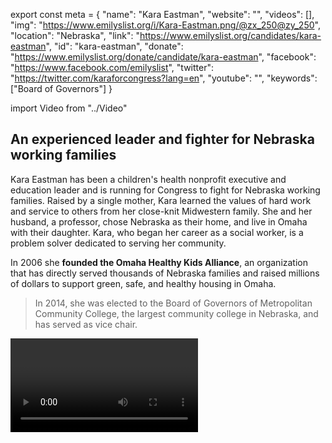 export const meta = {
  "name": "Kara Eastman",
  "website": "",
  "videos": [],
  "img": "https://www.emilyslist.org/i/Kara-Eastman.png/@zx_250@zy_250",
  "location": "Nebraska",
  "link": "https://www.emilyslist.org/candidates/kara-eastman",
  "id": "kara-eastman",
  "donate": "https://www.emilyslist.org/donate/candidate/kara-eastman",
  "facebook": "https://www.facebook.com/emilyslist",
  "twitter": "https://twitter.com/karaforcongress?lang=en",
  "youtube": "",
  "keywords": ["Board of Governors"]
}

import Video from "../Video"

## An experienced leader and fighter for Nebraska working families

Kara Eastman has been a children's health nonprofit executive and education leader and is running for Congress to fight for Nebraska working families. Raised by a single mother, Kara learned the values of hard work and service to others from her close-knit Midwestern family. She and her husband, a professor, chose Nebraska as their home, and live in Omaha with their daughter. Kara, who began her career as a social worker, is a problem solver dedicated to serving her community.

In 2006 she **founded the Omaha Healthy Kids Alliance**, an organization that has directly served thousands of Nebraska families and raised millions of dollars to support green, safe, and healthy housing in Omaha.

> In 2014, she was elected to the Board of Governors of Metropolitan Community College, the largest community college in Nebraska, and has served as vice chair.


<Video id="3cYQVpyJhzs" />


Kara has worked tirelessly to strengthen non-discrimination policies, develop programs that create jobs in the community, and to make all campuses safe, healthy environments where students can thrive.


## A champion for expanding economic opportunity

Kara is a fierce advocate running to expand economic and educational opportunities for all Nebraskans. As president and CEO of the Omaha Healthy Kids Alliance she created jobs within the organization and with the small businesses, contractors, and local government agencies that work together to support safe housing for families. She is an experienced education leader dedicated to ensuring that all Nebraskans have access to the educational opportunities that help them get ahead, and when elected she will champion policies that grow our economy by making quality higher education affordable for all. At a time when Republicans are trying to undo the progress we’ve worked so hard to make, Kara is committed to fighting back and expanding access to health care for all. This is a deeply personal issue for her: When Kara’s mother was recently undergoing her fifth round of treatment for cancer, she was prescribed a pill that cost $2,500 — on top of the $800 she was already paying out of pocket each month for prescription drugs despite having Medicare. When elected, Kara will bring her focus on innovation and action to Congress as she tackles the toughest problems facing hardworking Nebraskans.

## An opportunity to flip a seat from red to blue

Kara is challenging Congressman Don Bacon, a vulnerable Republican freshman who has prioritized his party’s extreme agenda over the interests of the working families he was elected to serve. Bacon has voted in lockstep with the dangerous Republican agenda, including for the GOP health care plan to kick 23 million people off their insurance — threatening the health care coverage of Nebraska working families. Nebraska has never before elected a Democratic woman to the House, and Kara is poised to be the first. This is an opportunity to flip a seat, and an important race on the path to taking back the House. Let’s show Kara the full support of the EMILY’s List community and help elect this champion for Nebraska working families to the U.S. House in 2018.
